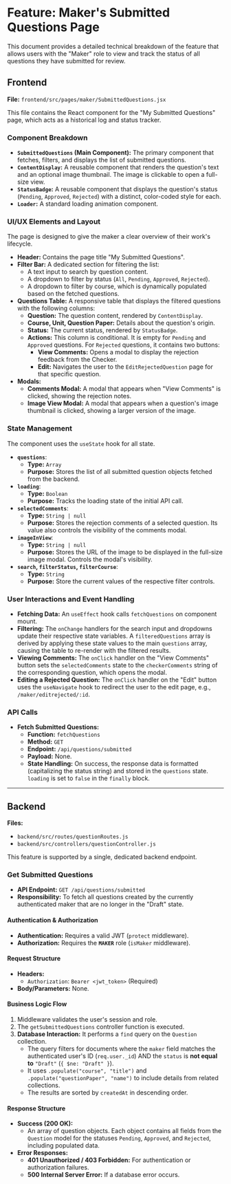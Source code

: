 # Feature: Maker's Submitted Questions Page

This document provides a detailed technical breakdown of the feature that allows users with the "Maker" role to view and track the status of all questions they have submitted for review.

## Frontend

**File:** `frontend/src/pages/maker/SubmittedQuestions.jsx`

This file contains the React component for the "My Submitted Questions" page, which acts as a historical log and status tracker.

### Component Breakdown

*   **`SubmittedQuestions` (Main Component):** The primary component that fetches, filters, and displays the list of submitted questions.
*   **`ContentDisplay`:** A reusable component that renders the question's text and an optional image thumbnail. The image is clickable to open a full-size view.
*   **`StatusBadge`:** A reusable component that displays the question's status (`Pending`, `Approved`, `Rejected`) with a distinct, color-coded style for each.
*   **`Loader`:** A standard loading animation component.

### UI/UX Elements and Layout

The page is designed to give the maker a clear overview of their work's lifecycle.

*   **Header:** Contains the page title "My Submitted Questions".
*   **Filter Bar:** A dedicated section for filtering the list:
    *   A text input to search by question content.
    *   A dropdown to filter by status (`All`, `Pending`, `Approved`, `Rejected`).
    *   A dropdown to filter by course, which is dynamically populated based on the fetched questions.
*   **Questions Table:** A responsive table that displays the filtered questions with the following columns:
    *   **Question:** The question content, rendered by `ContentDisplay`.
    *   **Course, Unit, Question Paper:** Details about the question's origin.
    *   **Status:** The current status, rendered by `StatusBadge`.
    *   **Actions:** This column is conditional. It is empty for `Pending` and `Approved` questions. For `Rejected` questions, it contains two buttons:
        *   **View Comments:** Opens a modal to display the rejection feedback from the Checker.
        *   **Edit:** Navigates the user to the `EditRejectedQuestion` page for that specific question.
*   **Modals:**
    *   **Comments Modal:** A modal that appears when "View Comments" is clicked, showing the rejection notes.
    *   **Image View Modal:** A modal that appears when a question's image thumbnail is clicked, showing a larger version of the image.

### State Management

The component uses the `useState` hook for all state.

*   **`questions`**:
    *   **Type:** `Array`
    *   **Purpose:** Stores the list of all submitted question objects fetched from the backend.
*   **`loading`**:
    *   **Type:** `Boolean`
    *   **Purpose:** Tracks the loading state of the initial API call.
*   **`selectedComments`**:
    *   **Type:** `String | null`
    *   **Purpose:** Stores the rejection comments of a selected question. Its value also controls the visibility of the comments modal.
*   **`imageInView`**:
    *   **Type:** `String | null`
    *   **Purpose:** Stores the URL of the image to be displayed in the full-size image modal. Controls the modal's visibility.
*   **`search`, `filterStatus`, `filterCourse`**:
    *   **Type:** `String`
    *   **Purpose:** Store the current values of the respective filter controls.

### User Interactions and Event Handling

*   **Fetching Data:** An `useEffect` hook calls `fetchQuestions` on component mount.
*   **Filtering:** The `onChange` handlers for the search input and dropdowns update their respective state variables. A `filteredQuestions` array is derived by applying these state values to the main `questions` array, causing the table to re-render with the filtered results.
*   **Viewing Comments:** The `onClick` handler on the "View Comments" button sets the `selectedComments` state to the `checkerComments` string of the corresponding question, which opens the modal.
*   **Editing a Rejected Question:** The `onClick` handler on the "Edit" button uses the `useNavigate` hook to redirect the user to the edit page, e.g., `/maker/editrejected/:id`.

### API Calls

*   **Fetch Submitted Questions:**
    *   **Function:** `fetchQuestions`
    *   **Method:** `GET`
    *   **Endpoint:** `/api/questions/submitted`
    *   **Payload:** None.
    *   **State Handling:** On success, the response data is formatted (capitalizing the status string) and stored in the `questions` state. `loading` is set to `false` in the `finally` block.

---

## Backend

**Files:**
*   `backend/src/routes/questionRoutes.js`
*   `backend/src/controllers/questionController.js`

This feature is supported by a single, dedicated backend endpoint.

### Get Submitted Questions

*   **API Endpoint:** `GET /api/questions/submitted`
*   **Responsibility:** To fetch all questions created by the currently authenticated maker that are no longer in the "Draft" state.

#### Authentication & Authorization

*   **Authentication:** Requires a valid JWT (`protect` middleware).
*   **Authorization:** Requires the **`MAKER`** role (`isMaker` middleware).

#### Request Structure

*   **Headers:**
    *   `Authorization`: `Bearer <jwt_token>` (Required)
*   **Body/Parameters:** None.

#### Business Logic Flow

1.  Middleware validates the user's session and role.
2.  The `getSubmittedQuestions` controller function is executed.
3.  **Database Interaction:** It performs a `find` query on the `Question` collection.
    *   The query filters for documents where the `maker` field matches the authenticated user's ID (`req.user._id`) AND the `status` is **not equal to** `"Draft"` (`{ $ne: "Draft" }`).
    *   It uses `.populate("course", "title")` and `.populate("questionPaper", "name")` to include details from related collections.
    *   The results are sorted by `createdAt` in descending order.

#### Response Structure

*   **Success (200 OK):**
    *   An array of question objects. Each object contains all fields from the `Question` model for the statuses `Pending`, `Approved`, and `Rejected`, including populated data.
*   **Error Responses:**
    *   **401 Unauthorized / 403 Forbidden:** For authentication or authorization failures.
    *   **500 Internal Server Error:** If a database error occurs.
